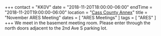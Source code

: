 +++
contact = "KK0V"
date = "2018-11-20T18:00:00-06:00"
endTime = "2018-11-20T19:00:00-06:00"
location = "[Cass County Annex](/places/cass-county-annex/)"
title = "November ARES Meeting"
dates = [ "ARES Meetings" ]
tags = [ "ARES" ]
+++
We meet in the basement meeting room. Please enter through the north
doors adjacent to the 2nd Ave S parking lot.
